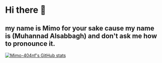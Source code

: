 # Hi there 👋
## my name is Mimo for your sake cause my name is (Muhannad Alsabbagh) and don't ask me how to pronounce it.

[![Mimo-404nf's GitHub stats](https://github-readme-stats.vercel.app/api?username=mimo-404nf)](https://github.com/mimo-404nf/github-readme-stats&show_icons=true&theme=dark)
